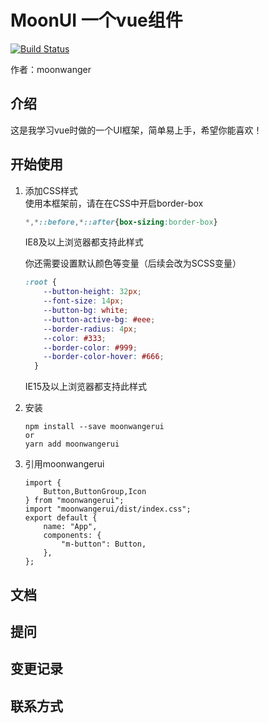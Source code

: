 
# MoonUI 一个vue组件

[![Build Status](https://travis-ci.org/Amayw/MoonUI.svg?branch=main)](https://travis-ci.org/Amayw/MoonUI)

作者：moonwanger
## 介绍
这是我学习vue时做的一个UI框架，简单易上手，希望你能喜欢！<br>

## 开始使用
1. 添加CSS样式<br>
    使用本框架前，请在在CSS中开启border-box
    ```css
    *,*::before,*::after{box-sizing:border-box}
    ```
    IE8及以上浏览器都支持此样式
    
    你还需要设置默认颜色等变量（后续会改为SCSS变量）
    ```css
    :root {
        --button-height: 32px;
        --font-size: 14px;
        --button-bg: white;
        --button-active-bg: #eee;
        --border-radius: 4px;
        --color: #333;
        --border-color: #999;
        --border-color-hover: #666;
      }
    ```
    IE15及以上浏览器都支持此样式
2. 安装
    ```
    npm install --save moonwangerui
    or
    yarn add moonwangerui
    ```
3. 引用moonwangerui
    ```vue
    import {
        Button,ButtonGroup,Icon
    } from "moonwangerui";
    import "moonwangerui/dist/index.css";
    export default {
        name: "App",
        components: {
            "m-button": Button,
        },
    };
    ```


## 文档

## 提问

## 变更记录

## 联系方式


